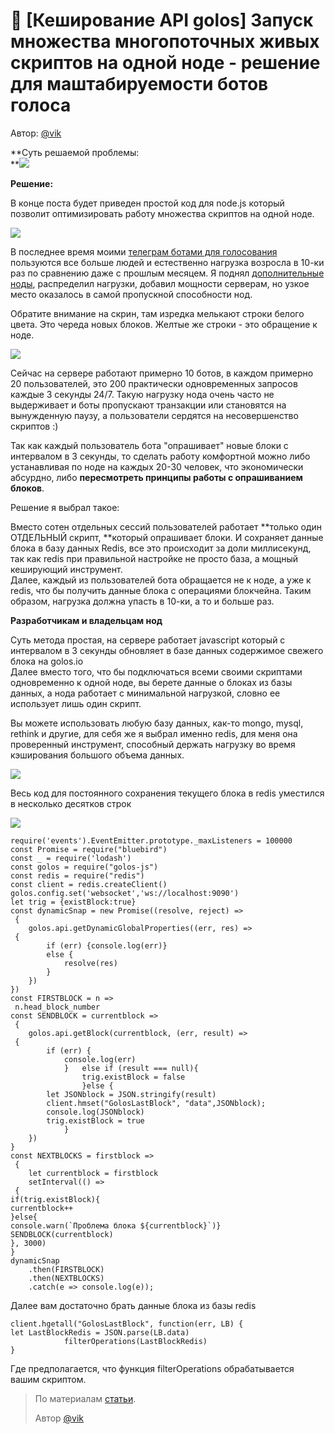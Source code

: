 # 🚀 \[Кеширование API golos\] Запуск множества многопоточных живых скриптов на одной ноде - решение для маштабируемости ботов голоса

Автор: [@vik](https://golos.io/@vik)

**Суть решаемой проблемы:    
**![](https://imgp.golos.io/0x0/https://s17.postimg.org/byltwz7rh/image.png)

**Решение:**

В конце поста будет приведен простой код для node.js который позволит оптимизировать работу множества скриптов на одной ноде.

![](https://imgp.golos.io/0x0/https://s2.postimg.org/qf2uq63pz/image.png)

В последнее время моими [телеграм ботами для голосования](https://golos.io/ru--boty/@vik/vozobnovlenie-raboty-kuratorskikh-botov-dlya-telegram) пользуются все больше людей и естественно нагрузка возросла в 10-ки раз по сравнению даже с прошлым месяцем. Я поднял [дополнительные ноды](https://golos.io/ru--golos/@vik/etika-botovodstva-na-golose-i-ekonomiya-resursa-pablik-nod-robot-delegat-za-kotorogo-ne-nuzhno-golosovat), распределил нагрузки, добавил мощности серверам, но узкое место оказалось в самой пропускной способности нод.

Обратите внимание на скрин, там изредка мелькают строки белого цвета. Это череда новых блоков. Желтые же строки - это обращение к ноде.

![](https://imgp.golos.io/0x0/https://s21.postimg.org/5qtwcvmmt/blocks.gif)

Сейчас на сервере работают примерно 10 ботов, в каждом примерно 20 пользователей, это 200 практически одновременных запросов каждые 3 секунды 24/7. Такую нагрузку нода очень часто не выдерживает и боты пропускают транзакции или становятся на вынужденную паузу, а пользователи сердятся на несовершенство скриптов :\)

Так как каждый пользователь бота "опрашивает" новые блоки с интервалом в 3 секунды, то сделать работу комфортной можно либо устанавливая по ноде на каждых 20-30 человек, что экономически абсурдно, либо **пересмотреть принципы работы с опрашиванием блоков**.

Решение я выбрал такое:

Вместо сотен отдельных сессий пользователей работает **только один ОТДЕЛЬНЫЙ скрипт, **который опрашивает блоки. И сохраняет данные блока в базу данных Redis, все это происходит за доли миллисекунд, так как redis при правильной настройке не просто база, а мощный кеширующий инструмент.  
Далее, каждый из пользователей бота обращается не к ноде, а уже к redis, что бы получить данные блока с операциями блокчейна. Таким образом, нагрузка должна упасть в 10-ки, а то и больше раз.

**Разработчикам и владельцам нод**

Суть метода простая, на сервере работает javascript который с интервалом в 3 секунды обновляет в базе данных содержимое свежего блока на golos.io  
Далее вместо того, что бы подключаться всеми своими скриптами одновременно к одной ноде, вы берете данные о блоках из базы данных, а нода работает с минимальной нагрузкой, словно ее использует лишь один скрипт.

Вы можете использовать любую базу данных, как-то mongo, mysql, rethink и другие, для себя же я выбрал именно redis, для меня она проверенный инструмент, способный держать нагрузку во время кэширования большого объема данных.

![](https://imgp.golos.io/0x0/https://redislabs.com/wp-content/uploads/2014/04/redis_proven_performance_2.png)

Весь код для постоянного сохранения текущего блока в redis уместился в несколько десятков строк

![](https://imgp.golos.io/0x0/https://s13.postimg.org/tii4r8vad/code.jpg)

    require('events').EventEmitter.prototype._maxListeners = 100000
    const Promise = require("bluebird")
    const _ = require('lodash')
    const golos = require("golos-js")
    const redis = require("redis")
    const client = redis.createClient()
    golos.config.set('websocket','ws://localhost:9090')
    let trig = {existBlock:true}
    const dynamicSnap = new Promise((resolve, reject) =>
     {
        golos.api.getDynamicGlobalProperties((err, res) =>
     {
            if (err) {console.log(err)}
            else {
                resolve(res)
            }
        })
    })
    const FIRSTBLOCK = n =>
     n.head_block_number
    const SENDBLOCK = currentblock =>
     {
        golos.api.getBlock(currentblock, (err, result) =>
     {
            if (err) {
                console.log(err) 
                }   else if (result === null){
                    trig.existBlock = false
                    }else {
            let JSONblock = JSON.stringify(result)
            client.hmset("GolosLastBlock", "data",JSONblock);
            console.log(JSONblock)
            trig.existBlock = true
                }
        })
    }
    const NEXTBLOCKS = firstblock =>
     {
        let currentblock = firstblock
        setInterval(() =>
     {
    if(trig.existBlock){
    currentblock++
    }else{
    console.warn(`Проблема блока ${currentblock}`)}
    SENDBLOCK(currentblock)
    }, 3000)
    }
    dynamicSnap
        .then(FIRSTBLOCK)
        .then(NEXTBLOCKS)
        .catch(e => console.log(e));

Далее вам достаточно брать данные блока из базы redis

```
client.hgetall("GolosLastBlock", function(err, LB) {
let LastBlockRedis = JSON.parse(LB.data)
            filterOperations(LastBlockRedis)
}
```

Где предполагается, что функция filterOperations обрабатывается вашим скриптом.

> По материалам [статьи](https://golos.io/ru--golos/@vik/zapusk-mnozhestva-mnogopotochnykh-zhivykh-skriptov-na-odnoi-node-reshenie-dlya-mashtabiruemosti-botov-golosa).
>
> Автор [@vik](https://golos.io/@vik)




